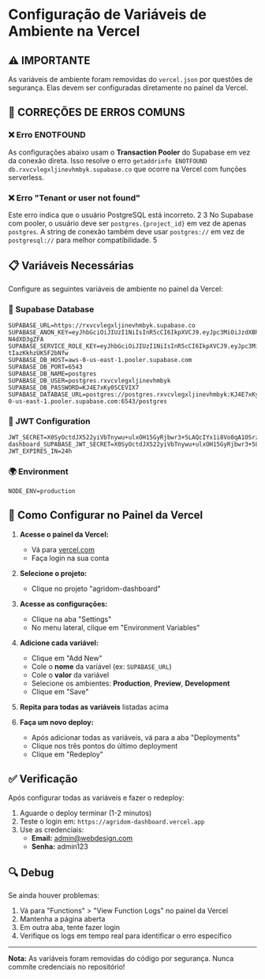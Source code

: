 # Configuração de Variáveis de Ambiente na Vercel

## ⚠️ IMPORTANTE
As variáveis de ambiente foram removidas do `vercel.json` por questões de segurança. Elas devem ser configuradas diretamente no painel da Vercel.

## 🔧 CORREÇÕES DE ERROS COMUNS

### ❌ Erro ENOTFOUND
As configurações abaixo usam o **Transaction Pooler** do Supabase em vez da conexão direta. Isso resolve o erro `getaddrinfo ENOTFOUND db.rxvcvlegxljinevhmbyk.supabase.co` que ocorre na Vercel com funções serverless.

### ❌ Erro "Tenant or user not found"
Este erro indica que o usuário PostgreSQL está incorreto. <mcreference link="https://stackoverflow.com/questions/78422887/error-supabase-hosting-django-db-utils-operationalerror-tenant-or-user-not-fou" index="2">2</mcreference> <mcreference link="https://github.com/orgs/supabase/discussions/30107" index="3">3</mcreference> No Supabase com pooler, o usuário deve ser `postgres.{project_id}` em vez de apenas `postgres`. A string de conexão também deve usar `postgres://` em vez de `postgresql://` para melhor compatibilidade. <mcreference link="https://github.com/orgs/supabase/discussions/20596" index="5">5</mcreference>

## 📋 Variáveis Necessárias

Configure as seguintes variáveis de ambiente no painel da Vercel:

### 🔗 Supabase Database
```
SUPABASE_URL=https://rxvcvlegxljinevhmbyk.supabase.co
SUPABASE_ANON_KEY=eyJhbGciOiJIUzI1NiIsInR5cCI6IkpXVCJ9.eyJpc3MiOiJzdXBhYmFzZSIsInJlZiI6InJ4dmN2bGVneGxqaW5ldmhtYnlrIiwicm9sZSI6ImFub24iLCJpYXQiOjE3NTY5MjYyNjEsImV4cCI6MjA3MjUwMjI2MX0.E2uZRZjJjxQqBnxd1A_LP690BxYDWrBe-N4dXD3gZFA
SUPABASE_SERVICE_ROLE_KEY=eyJhbGciOiJIUzI1NiIsInR5cCI6IkpXVCJ9.eyJpc3MiOiJzdXBhYmFzZSIsInJlZiI6InJ4dmN2bGVneGxqaW5ldmhtYnlrIiwicm9sZSI6InNlcnZpY2Vfcm9sZSIsImlhdCI6MTc1NjkyNjI2MSwiZXhwIjoyMDcyNTAyMjYxfQ.Q9u5aVKEpE3wZpnBpZIU4XjXk-tIazKkhzUK5F2bNfw
SUPABASE_DB_HOST=aws-0-us-east-1.pooler.supabase.com
SUPABASE_DB_PORT=6543
SUPABASE_DB_NAME=postgres
SUPABASE_DB_USER=postgres.rxvcvlegxljinevhmbyk
SUPABASE_DB_PASSWORD=KJ4E7xKy0SCEVIX7
SUPABASE_DATABASE_URL=postgres://postgres.rxvcvlegxljinevhmbyk:KJ4E7xKy0SCEVIX7@aws-0-us-east-1.pooler.supabase.com:6543/postgres
```

### 🔐 JWT Configuration
```
JWT_SECRET=X0SyOctdJX522yiVbTnywu+ulxOH15GyRjbwr3+5LAQcIYx1i8Vo0qA1OSrzPuWmGFC66Kk6C7luznv+dRQ5Vg==
dashboard_SUPABASE_JWT_SECRET=X0SyOctdJX522yiVbTnywu+ulxOH15GyRjbwr3+5LAQcIYx1i8Vo0qA1OSrzPuWmGFC66Kk6C7luznv+dRQ5Vg==
JWT_EXPIRES_IN=24h
```

### 🌍 Environment
```
NODE_ENV=production
```

## 🚀 Como Configurar no Painel da Vercel

1. **Acesse o painel da Vercel:**
   - Vá para [vercel.com](https://vercel.com)
   - Faça login na sua conta

2. **Selecione o projeto:**
   - Clique no projeto "agridom-dashboard"

3. **Acesse as configurações:**
   - Clique na aba "Settings"
   - No menu lateral, clique em "Environment Variables"

4. **Adicione cada variável:**
   - Clique em "Add New"
   - Cole o **nome** da variável (ex: `SUPABASE_URL`)
   - Cole o **valor** da variável
   - Selecione os ambientes: **Production**, **Preview**, **Development**
   - Clique em "Save"

5. **Repita para todas as variáveis** listadas acima

6. **Faça um novo deploy:**
   - Após adicionar todas as variáveis, vá para a aba "Deployments"
   - Clique nos três pontos do último deployment
   - Clique em "Redeploy"

## ✅ Verificação

Após configurar todas as variáveis e fazer o redeploy:

1. Aguarde o deploy terminar (1-2 minutos)
2. Teste o login em: `https://agridom-dashboard.vercel.app`
3. Use as credenciais:
   - **Email:** admin@webdesign.com
   - **Senha:** admin123

## 🔍 Debug

Se ainda houver problemas:

1. Vá para "Functions" > "View Function Logs" no painel da Vercel
2. Mantenha a página aberta
3. Em outra aba, tente fazer login
4. Verifique os logs em tempo real para identificar o erro específico

---

**Nota:** As variáveis foram removidas do código por segurança. Nunca commite credenciais no repositório!
